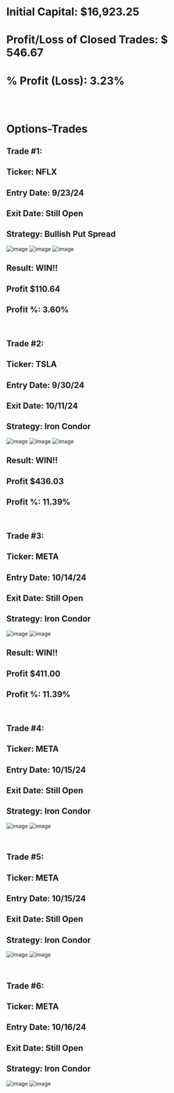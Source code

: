 # Initial Capital: $16,923.25
# Profit/Loss of Closed Trades: $ 546.67
# % Profit (Loss): 3.23%

<br>
<br>

# Options-Trades

## Trade #1: 
## Ticker: NFLX
## Entry Date: 9/23/24
## Exit Date: Still Open
## Strategy: Bullish Put Spread

![image](https://github.com/user-attachments/assets/ae74f980-8231-4557-8514-c2f13368a982)
![image](https://github.com/user-attachments/assets/9eadd58e-c9a1-4e39-89c3-d4319afc9d16)
![image](https://github.com/user-attachments/assets/8d5628ce-c26c-49ba-a3f5-52d24f81c179)

## Result: WIN!!
##         Profit $110.64
##         Profit %:  3.60%  

<br>

## Trade #2: 
## Ticker: TSLA
## Entry Date: 9/30/24
## Exit Date: 10/11/24
## Strategy: Iron Condor

![image](https://github.com/user-attachments/assets/a382446b-e17c-4fdc-8564-699f2de75254)
![image](https://github.com/user-attachments/assets/e490c5e9-6872-45bd-be58-274eca1dddbb)
![image](https://github.com/user-attachments/assets/1437cb12-a80c-400b-a3bb-22b7cc1967d4)


## Result: WIN!!
##         Profit $436.03
##         Profit %:  11.39%  

<br>

## Trade #3: 
## Ticker: META
## Entry Date: 10/14/24
## Exit Date: Still Open
## Strategy: Iron Condor

![image](https://github.com/user-attachments/assets/8633e369-6eeb-46a2-bcf5-b36613faed37)
![image](https://github.com/user-attachments/assets/b29d1ec8-1385-484e-91c2-b72ea70d0e3c)

## Result: WIN!!
##         Profit $411.00
##         Profit %:  11.39%  

<br>

## Trade #4: 
## Ticker: META
## Entry Date: 10/15/24
## Exit Date: Still Open
## Strategy: Iron Condor

![image](https://github.com/user-attachments/assets/d3bd0376-34d9-4d58-8c6c-f0abc849d7de)
![image](https://github.com/user-attachments/assets/b00e37ee-bb3b-4a55-bc2b-9b423665f7bf)

<br>

## Trade #5: 
## Ticker: META
## Entry Date: 10/15/24
## Exit Date: Still Open
## Strategy: Iron Condor

![image](https://github.com/user-attachments/assets/cf8ab887-8d68-4b7d-8344-586ed14ce6ce)
![image](https://github.com/user-attachments/assets/32f439cb-2774-4743-a133-32bb0aba1386)


<br>

## Trade #6: 
## Ticker: META
## Entry Date: 10/16/24
## Exit Date: Still Open
## Strategy: Iron Condor

![image](https://github.com/user-attachments/assets/11974ae5-a698-45d1-9edb-241a12714c59)
![image](https://github.com/user-attachments/assets/1587ebe2-fc63-407a-880c-beaacfb321c1)


